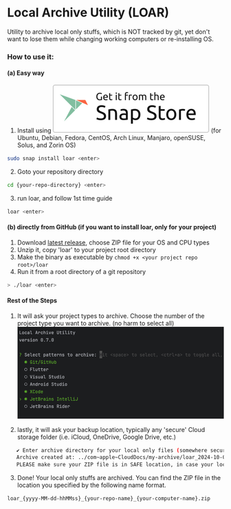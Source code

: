 # Local Archive Utility (LOAR)

Utility to archive local only stuffs, which is NOT tracked by git, yet don't want to lose them while changing working computers or re-installing OS.

### How to use it:

#### (a) Easy way
1. Install using ![snap](snap-store-white.svg) (for Ubuntu, Debian, Fedora, CentOS, Arch Linux, Manjaro, openSUSE, Solus, and Zorin OS) 
```bash
sudo snap install loar <enter>
```
2. Goto your repository directory
```bash
cd {your-repo-directory} <enter>
```
3. run loar, and follow 1st time guide 
```bash
loar <enter>
```


#### (b) directly from GitHub (if you want to install loar, only for your project)
1. Download [latest release](https://github.com/cavecafe-cc/loar/releases/latest/), choose ZIP file for your OS and CPU types
2. Unzip it, copy 'loar' to your project root directory
4. Make the binary as executable by `chmod +x <your project repo root>/loar`
5. Run it from a root directory of a git repository
```bash
> ./loar <enter>
```

#### Rest of the Steps

1. It will ask your project types to archive. Choose the number of the project type you want to archive. (no harm to select all)
![Choose your project types](loar-setup-01.png)

2. lastly, it will ask your backup location, typically any 'secure' Cloud storage folder (i.e. iCloud, OneDrive, Google Drive, etc.)

```bash
   ✔ Enter archive directory for your local only files (somewhere secure and safe): ../com~apple~CloudDocs/my-archive
   Archive created at: ../com~apple~CloudDocs/my-archive/loar_2024-10-07-071012_my-project_vesta.zip
   PLEASE make sure your ZIP file is in SAFE location, in case your local files may contains some secrets.
```

3. Done! Your local only stuffs are archived. You can find the ZIP file in the location you specified by the following name format.
```bash
loar_{yyyy-MM-dd-hhMMss}_{your-repo-name}_{your-computer-name}.zip
```